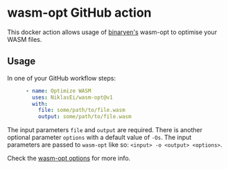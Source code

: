 # wasm-opt GitHub action

This docker action allows usage of [binaryen's](https://github.com/WebAssembly/binaryen) wasm-opt to optimise your WASM files.

## Usage

In one of your GitHub workflow steps:
```yaml
      - name: Optimize WASM
        uses: NiklasEi/wasm-opt@v1
        with:
          file: some/path/to/file.wasm
          output: some/path/to/file.wasm
```

The input parameters `file` and `output` are required. There is another optional parameter `options` with a default value of `-Os`. The input parameters are passed to `wasm-opt` like so: `<input> -o <output> <options>`. 

Check the [wasm-opt options](https://github.com/WebAssembly/binaryen/blob/main/src/tools/optimization-options.h) for more info.
